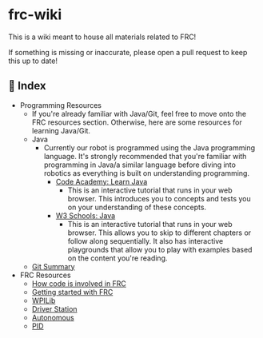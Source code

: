 # frc-wiki

This is a wiki meant to house all materials related to FRC!

If something is missing or inaccurate, please open a pull request to keep this up to date!

## 🚀 Index
* Programming Resources
    * If you're already familiar with Java/Git, feel free to move onto the FRC resources section. Otherwise, here are some resources for learning Java/Git.
    * Java
        * Currently our robot is programmed using the Java programming language. It's strongly recommended that you're familiar with programming in Java/a similar language before diving into robotics as everything is built on understanding programming.
            * [Code Academy: Learn Java](https://www.codecademy.com/learn/learn-java)
                * This is an interactive tutorial that runs in your web browser. This introduces you to concepts and tests you on your understanding of these concepts.
            * [W3 Schools: Java](https://www.w3schools.com/java/)
                * This is an interactive tutorial that runs in your web browser. This allows you to skip to different chapters or follow along sequentially. It also has interactive playgrounds that allow you to play with examples based on the content you're reading.
    * [Git Summary](./docs/git-summary.md)
* FRC Resources
    * [How code is involved in FRC](./docs/code-process.md)
    * [Getting started with FRC](./docs/getting-started.md)
    * [WPILib](./docs/wpilib.md)
    * [Driver Station](./docs/wpilib.md)
    * [Autonomous](./docs/autonomous.md)
    * [PID](./docs/pid.md)
